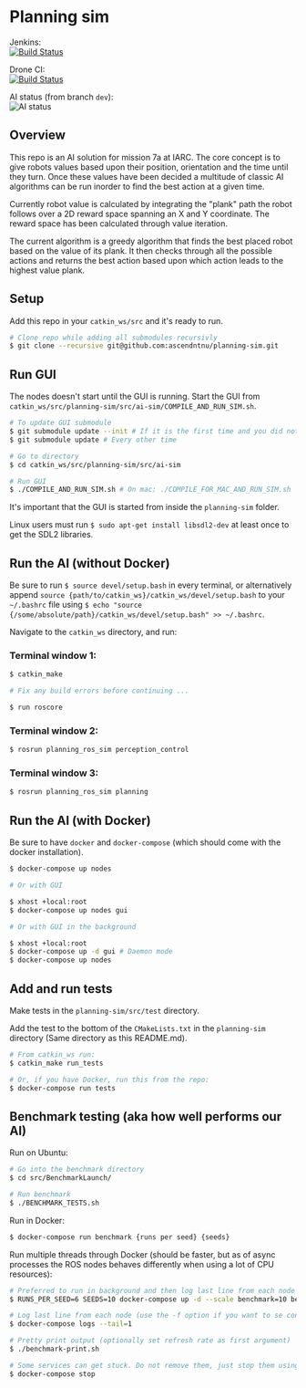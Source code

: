 # Planning sim

Jenkins:  
[![Build Status](http://build.ascendntnu.no/buildStatus/icon?job=planning-sim)](http://build.ascendntnu.no/job/planning-sim)

Drone CI:  
[![Build Status](https://drone.ascendntnu.no/api/badges/AscendNTNU/planning-sim/status.svg)](https://drone.ascendntnu.no/AscendNTNU/planning-sim)

AI status (from branch `dev`):  
![AI status](https://ascendntnu.no/images/assets/ai-status/ai-status.svg)

## Overview

This repo is an AI solution for mission 7a at IARC. The core concept is to give robots values based upon their position, orientation and the time until they turn. Once these values have been decided a multitude of classic AI algorithms can be run inorder to find the best action at a given time.  

Currently robot value is calculated by integrating the "plank" path the robot follows over a 2D reward space spanning an X and Y coordinate. The reward space has been calculated through value iteration.

The current algorithm is a greedy algorithm that finds the best placed robot based on the value of its plank. It then checks through all the possible actions and returns the best action based upon which action leads to the highest value plank.


## Setup

Add this repo in your `catkin_ws/src` and it's ready to run.

```bash
# Clone repo while adding all submodules recursivly
$ git clone --recursive git@github.com:ascendntnu/planning-sim.git
```

## Run GUI

The nodes doesn't start until the GUI is running. Start the GUI from `catkin_ws/src/planning-sim/src/ai-sim/COMPILE_AND_RUN_SIM.sh`.

```bash
# To update GUI submodule
$ git submodule update --init # If it is the first time and you did not clone with the --recursive flag
$ git submodule update # Every other time

# Go to directory
$ cd catkin_ws/src/planning-sim/src/ai-sim

# Run GUI
$ ./COMPILE_AND_RUN_SIM.sh # On mac: ./COMPILE_FOR_MAC_AND_RUN_SIM.sh
```

It's important that the GUI is started from inside the `planning-sim` folder.

Linux users must run `$ sudo apt-get install libsdl2-dev` at least once to get the SDL2 libraries.

## Run the AI (without Docker)

Be sure to run `$ source devel/setup.bash` in every terminal, or alternatively append 
`source {path/to/catkin_ws}/catkin_ws/devel/setup.bash`
to your `~/.bashrc` file using `$ echo "source {/some/absolute/path}/catkin_ws/devel/setup.bash" >> ~/.bashrc`.

Navigate to the `catkin_ws` directory, and run:

### Terminal window 1:

```bash
$ catkin_make

# Fix any build errors before continuing ...

$ run roscore
```

### Terminal window 2:

```bash
$ rosrun planning_ros_sim perception_control
```

### Terminal window 3:

```bash
$ rosrun planning_ros_sim planning
```

## Run the AI (with Docker)

Be sure to have `docker` and `docker-compose` (which should come with the docker installation).

```bash
$ docker-compose up nodes

# Or with GUI

$ xhost +local:root
$ docker-compose up nodes gui

# Or with GUI in the background

$ xhost +local:root
$ docker-compose up -d gui # Daemon mode
$ docker-compose up nodes
```

## Add and run tests

Make tests in the `planning-sim/src/test` directory.

Add the test to the bottom of the `CMakeLists.txt` in the `planning-sim` directory (Same directory as this README.md).

```bash
# From catkin_ws run:
$ catkin_make run_tests

# Or, if you have Docker, run this from the repo:
$ docker-compose run tests
```

## Benchmark testing (aka how well performs our AI)

Run on Ubuntu:
```bash
# Go into the benchmark directory
$ cd src/BenchmarkLaunch/

# Run benchmark
$ ./BENCHMARK_TESTS.sh
```

Run in Docker:
```bash
$ docker-compose run benchmark {runs per seed} {seeds}
```

Run multiple threads through Docker (should be faster, but as of async processes the ROS nodes behaves differently when using a lot of CPU resources):
```bash
# Preferred to run in background and then log last line from each node
$ RUNS_PER_SEED=6 SEEDS=10 docker-compose up -d --scale benchmark=10 benchmark

# Log last line from each node (use the -f option if you want to se continous updates)
$ docker-compose logs --tail=1

# Pretty print output (optionally set refresh rate as first argument)
$ ./benchmark-print.sh

# Some services can get stuck. Do not remove them, just stop them using
$ docker-compose stop
```
